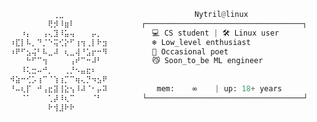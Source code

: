 
```python 
⠀⠀⠀⠀⠀⠀⠀⠀⢀⣀⠀⠀⠀⠀⠀⠀⠀⠀⠀                 ⠀Nytril@linux 
⠀⠀⠀⠀⠀⠀⠀⢟⡺⠸⣶⠇⠀⠀⠀          ⠀┌───────────────────────────────────┐  
⠀⠀⠰⡄⠀⠀⢠⢄⣹⠸⣥⢤⠀⠀⠀⡤⡀⠀          💻 CS student | 🛠️ Linux user  
⠰⣏⡇⠧⡀⠙⡈⠑⢭⢊⡕⠋⢰⢲⢀⡇⠗⣲          ❄️ Low_level enthusiast  
⠰⠟⠋⣢⢬⠃⠧⣀⠼⠀⢆⣀⢼⠘⣡⡖⠒⠻          📜 Occasional poet  
⠀⠀⠀⠓⠋⠉⢲⠀⠀⠀⠀⢠⠞⠉⠒⠼⠃   ⠀       😼 Soon_to_be ML engineer  
⠀⠀⠸⢅⣒⠤⠚⡀⠀⠀⢀⡘⠢⣤⣖⠆⠀⠀  
⠺⣵⠒⢊⡡⢰⠉⠈⢱⢰⡉⠉⢶⢄⡙⠲⣢⠟  
⠘⠤⢆⡏⠀⠚⢠⣖⣽⢸⣕⢢⠸⠼⠈⠂⡤⠽           mem:    ∞    | up: 18+ years  
⠀⠀⠈⠁⠀⠀⠀⢁⡼⠸⢆⠉⠀⠀⠀⠈⠃         └───────────────────────────────────┘  
⠀⠀⠀⠀⠀⠀⠀⠗⢺⣸⠗⠗⠀⠀⠀⠀⠀⠀  
```
<!---💻 CS student | 🛠️ Linux user | 📜 Poet
C++ enthusiast exploring OOP & algorithms. Passionate about concise, efficient code.
Loves Vim, low-level optimization, and problem-solving.

🚀 Currently working on: Pathfinding in a labyrinth 🏛️
📚 Interests: Programming, linguistics, philosophy, electronics, chemistry, and plants.


Nytril-ark/Nytril-ark is a ✨ special ✨ repository because its `README.md` (this file) appears on your GitHub profile.
You can click the Preview link to take a look at your changes.
--->
